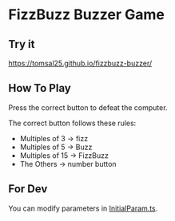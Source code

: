 # FizzBuzz Buzzer Game

## Try it

https://tomsal25.github.io/fizzbuzz-buzzer/

## How To Play

Press the correct button to defeat the computer.

The correct button follows these rules:

- Multiples of 3 → fizz
- Multiples of 5 → Buzz
- Multiples of 15 → FizzBuzz
- The Others → number button

## For Dev

You can modify parameters in [InitialParam.ts](./src/parameter/InitialParam.ts).
